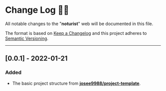 <!-- markdownlint-disable MD024-->
# **Change Log** 📜📝

All notable changes to the "**noturist**" web will be documented in this file.

The format is based on [Keep a Changelog](https://keepachangelog.com/en/1.0.0/) and this project adheres to [Semantic Versioning](https://semver.org/spec/v2.0.0.html).

---

## [**0.0.1**] - 2022-01-21

### Added

* The basic project structure from **[josee9988/project-template](https://github.com/Josee9988/project-template)**.
